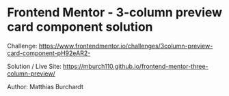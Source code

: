 # Frontend Mentor - 3-column preview card component solution

Challenge: https://www.frontendmentor.io/challenges/3column-preview-card-component-pH92eAR2-

Solution / Live Site: https://mburch110.github.io/frontend-mentor-three-column-preview/

Author: Matthias Burchardt
